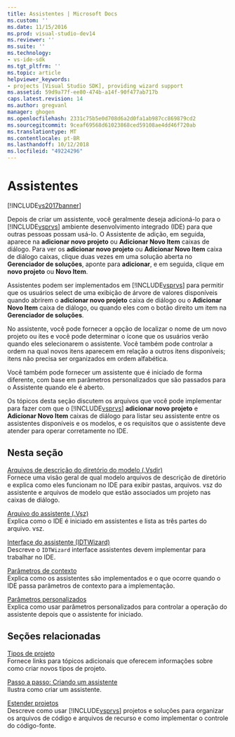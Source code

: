 ```yaml
---
title: Assistentes | Microsoft Docs
ms.custom: ''
ms.date: 11/15/2016
ms.prod: visual-studio-dev14
ms.reviewer: ''
ms.suite: ''
ms.technology:
- vs-ide-sdk
ms.tgt_pltfrm: ''
ms.topic: article
helpviewer_keywords:
- projects [Visual Studio SDK], providing wizard support
ms.assetid: 59d9a77f-ee80-474b-a14f-90f477ab717b
caps.latest.revision: 14
ms.author: gregvanl
manager: ghogen
ms.openlocfilehash: 2331c75b5e0d708d6a2d0fa1ab987cc869879cd2
ms.sourcegitcommit: 9ceaf69568d61023868ced59108ae4dd46f720ab
ms.translationtype: MT
ms.contentlocale: pt-BR
ms.lasthandoff: 10/12/2018
ms.locfileid: "49224296"
---
```

# <a name="wizards"></a>Assistentes
[!INCLUDE[vs2017banner](../../includes/vs2017banner.md)]

Depois de criar um assistente, você geralmente deseja adicioná-lo para o [!INCLUDE[vsprvs](../../includes/vsprvs-md.md)] ambiente desenvolvimento integrado (IDE) para que outras pessoas possam usá-lo. O Assistente de adição, em seguida, aparece na **adicionar novo projeto** ou **Adicionar Novo Item** caixas de diálogo. Para ver os **adicionar novo projeto** ou **Adicionar Novo Item** caixa de diálogo caixas, clique duas vezes em uma solução aberta no **Gerenciador de soluções**, aponte para **adicionar**, e em seguida, clique em **novo projeto** ou **Novo Item**.  
  
 Assistentes podem ser implementados em [!INCLUDE[vsprvs](../../includes/vsprvs-md.md)] para permitir que os usuários select de uma exibição de árvore de valores disponíveis quando abrirem o **adicionar novo projeto** caixa de diálogo ou o **Adicionar Novo Item** caixa de diálogo, ou quando eles com o botão direito um item na **Gerenciador de soluções**.  
  
 No assistente, você pode fornecer a opção de localizar o nome de um novo projeto ou ites e você pode determinar o ícone que os usuários verão quando eles selecionarem o assistente. Você também pode controlar a ordem na qual novos itens aparecem em relação a outros itens disponíveis; itens não precisa ser organizados em ordem alfabética.  
  
 Você também pode fornecer um assistente que é iniciado de forma diferente, com base em parâmetros personalizados que são passados para o Assistente quando ele é aberto.  
  
 Os tópicos desta seção discutem os arquivos que você pode implementar para fazer com que o [!INCLUDE[vsprvs](../../includes/vsprvs-md.md)] **adicionar novo projeto** e **Adicionar Novo Item** caixas de diálogo para listar seu assistente entre os assistentes disponíveis e os modelos, e os requisitos que o assistente deve atender para operar corretamente no IDE.  
  
## <a name="in-this-section"></a>Nesta seção  
 [Arquivos de descrição do diretório do modelo (.Vsdir)](../../extensibility/internals/template-directory-description-dot-vsdir-files.md)  
 Fornece uma visão geral de qual modelo arquivos de descrição de diretório e explica como eles funcionam no IDE para exibir pastas, arquivos. vsz do assistente e arquivos de modelo que estão associados um projeto nas caixas de diálogo.  
  
 [Arquivo do assistente (.Vsz)](../../extensibility/internals/wizard-dot-vsz-file.md)  
 Explica como o IDE é iniciado em assistentes e lista as três partes do arquivo. vsz.  
  
 [Interface do assistente (IDTWizard)](../../extensibility/internals/wizard-interface-idtwizard.md)  
 Descreve o `IDTWizard` interface assistentes devem implementar para trabalhar no IDE.  
  
 [Parâmetros de contexto](../../extensibility/internals/context-parameters.md)  
 Explica como os assistentes são implementados e o que ocorre quando o IDE passa parâmetros de contexto para a implementação.  
  
 [Parâmetros personalizados](../../extensibility/internals/custom-parameters.md)  
 Explica como usar parâmetros personalizados para controlar a operação do assistente depois que o assistente for iniciado.  
  
## <a name="related-sections"></a>Seções relacionadas  
 [Tipos de projeto](../../extensibility/internals/project-types.md)  
 Fornece links para tópicos adicionais que oferecem informações sobre como criar novos tipos de projeto.  
  
 [Passo a passo: Criando um assistente](http://msdn.microsoft.com/library/adb41fe9-fcca-4e87-bf4f-bf2fa68e8b06)  
 Ilustra como criar um assistente.  
  
 [Estender projetos](../../extensibility/extending-projects.md)  
 Descreve como usar [!INCLUDE[vsprvs](../../includes/vsprvs-md.md)] projetos e soluções para organizar os arquivos de código e arquivos de recurso e como implementar o controle do código-fonte.

